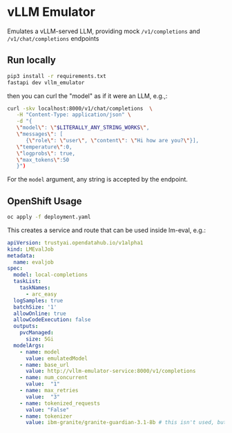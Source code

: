 # vLLM Emulator
Emulates a vLLM-served LLM, providing mock `/v1/completions` and `/v1/chat/completions` endpoints

## Run locally
```bash
pip3 install -r requirements.txt
fastapi dev vllm_emulator
```
then you can curl the "model" as if it were an LLM, e.g.,:
```bash
curl -skv localhost:8000/v1/chat/completions  \
   -H "Content-Type: application/json" \
   -d "{
   \"model\": \"$LITERALLY_ANY_STRING_WORKS\",
   \"messages\": [
      {\"role\": \"user\", \"content\": \"Hi how are you?\"}],
   \"temperature\":0,
   \"logprobs\": true,
   \"max_tokens\":50
   }")
```

For the `model` argument, any string is accepted by the endpoint. 

## OpenShift Usage
```bash
oc apply -f deployment.yaml
```

This creates a service and route that can be used inside lm-eval, e.g.:
```yaml
apiVersion: trustyai.opendatahub.io/v1alpha1
kind: LMEvalJob
metadata:
  name: evaljob
spec:
  model: local-completions
  taskList:
    taskNames:
      - arc_easy
  logSamples: true
  batchSize: '1'
  allowOnline: true
  allowCodeExecution: false
  outputs:
    pvcManaged:
      size: 5Gi
  modelArgs:
    - name: model
      value: emulatedModel
    - name: base_url
      value: http://vllm-emulator-service:8000/v1/completions
    - name: num_concurrent
      value:  "1"
    - name: max_retries
      value:  "3"
    - name: tokenized_requests
      value: "False"
    - name: tokenizer
      value: ibm-granite/granite-guardian-3.1-8b # this isn't used, but we need some valid value here
```
